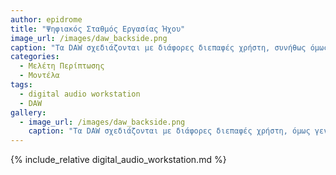 ```yaml
---
author: epidrome
title: "Ψηφιακός Σταθμός Εργασίας Ήχου"
image_url: /images/daw_backside.png
caption: "Τα DAW σχεδιάζονται με διάφορες διεπαφές χρήστη, συνήθως όμως χρηαιομοποιούν μιά μεταφορά πολυκάναλου μείκτη, κάνοντάς κανοντας τα πιο οικεία σε ηχολήπτες και  μουσικούς που είναι ήδη εξοικειωμένοι με την παλιά τεχνολογία. Γι αυτό το λόγο έχουν κοινή διαρρύθμηση που περιλαμβάνει στοιχεία ελέγχου όπως είναι τα play, rewind, record κλπ, στοιχεία ελέγχου καναλιών και μείκτη καθώς και προβολή κυματομορφής.."
categories:
  - Μελέτη Περίπτωσης
  - Μοντέλα
tags:
  - digital audio workstation
  - DAW
gallery:
  - image_url: /images/daw_backside.png
    caption: "Τα DAW σχεδιάζονται με διάφορες διεπαφές χρήστη, όμως γενικά βασίζονται σε μιά μεταφορά πολυκάναλου μείκτη, κάνοντάς τα ευκολότερα για τους ηχολήπτες και τους μουσικούς που είναι ήδη εξοικειωμένοι με την παλιά τεχνολογία να χρησιμοποιήσουν καινούρια συστήματα."
---
```


{%  include_relative digital_audio_workstation.md %}
